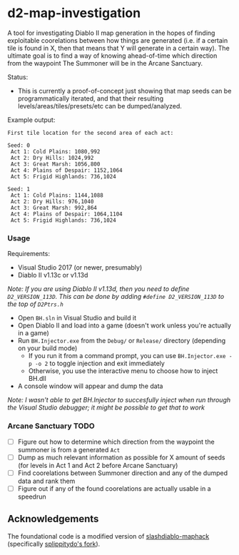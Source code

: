 d2-map-investigation
====================

A tool for investigating Diablo II map generation in the hopes of finding exploitable coorelations between how things are generated (i.e. if a certain tile is found in X, then that means that Y will generate in a certain way). The ultimate goal is to find a way of knowing ahead-of-time which direction from the waypoint The Summoner will be in the Arcane Sanctuary.

Status:
- This is currently a proof-of-concept just showing that map seeds can be programmatically iterated, and that their resulting levels/areas/tiles/presets/etc can be dumped/analyzed.

Example output:
```
First tile location for the second area of each act:

Seed: 0
 Act 1: Cold Plains: 1080,992
 Act 2: Dry Hills: 1024,992
 Act 3: Great Marsh: 1056,800
 Act 4: Plains of Despair: 1152,1064
 Act 5: Frigid Highlands: 736,1024

Seed: 1
 Act 1: Cold Plains: 1144,1088
 Act 2: Dry Hills: 976,1040
 Act 3: Great Marsh: 992,864
 Act 4: Plains of Despair: 1064,1104
 Act 5: Frigid Highlands: 736,1024
 ```

### Usage

Requirements:
- Visual Studio 2017 (or newer, presumably)
- Diablo II v1.13c or v1.13d

*Note: If you are using Diablo II v1.13d, then you need to define `D2_VERSION_113D`. This can be done by adding `#define D2_VERSION_113D` to the top of `D2Ptrs.h`*

- Open `BH.sln` in Visual Studio and build it
- Open Diablo II and load into a game (doesn't work unless you're actually in a game)
- Run `BH.Injector.exe` from the `Debug/` or `Release/` directory (depending on your build mode)
  + If you run it from a command prompt, you can use `BH.Injector.exe -p -o 2` to toggle injection and exit immediately
  + Otherwise, you use the interactive menu to choose how to inject BH.dll
- A console window will appear and dump the data

*Note: I wasn't able to get BH.Injector to succesfully inject when run through the Visual Studio debugger; it might be possible to get that to work*

### Arcane Sanctuary TODO

- [ ] Figure out how to determine which direction from the waypoint the summoner is from a generated `Act`
- [ ] Dump as much relevant information as possible for X amount of seeds (for levels in Act 1 and Act 2 before Arcane Sanctuary)
- [ ] Find coorelations between Summoner direction and any of the dumped data and rank them
- [ ] Figure out if any of the found coorelations are actually usable in a speedrun

## Acknowledgements

The foundational code is a modified version of [slashdiablo-maphack](https://github.com/underbent/slashdiablo-maphack) (specifically [splippitydo's fork](https://github.com/slippittydo/slashdiablo-maphack)).
